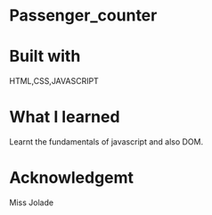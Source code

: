 # Passenger_counter
# Built with

HTML,CSS,JAVASCRIPT

# What I learned

Learnt the fundamentals of javascript and also DOM.

# Acknowledgemt
 Miss Jolade
